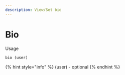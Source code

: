 ```yaml
---
description: View/Set bio
---
```


# Bio

Usage

```
bio (user)
```

{% hint style="info" %}
(user) - optional
{% endhint %}
